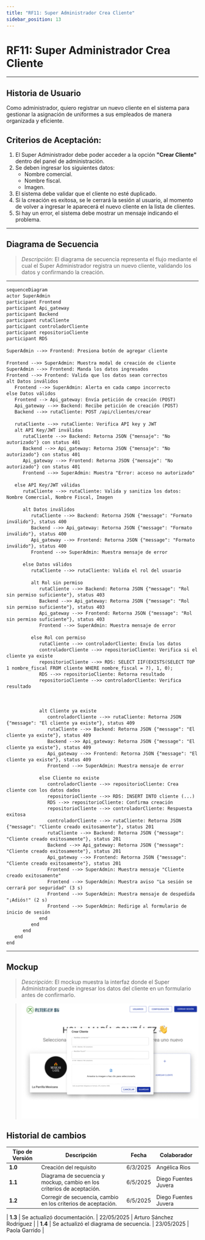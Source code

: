 ```yaml
---
title: "RF11: Super Administrador Crea Cliente"
sidebar_position: 13
---
```


# RF11: Super Administrador Crea Cliente

---

## Historia de Usuario

Como administrador, quiero registrar un nuevo cliente en el sistema para gestionar la asignación de uniformes a sus empleados de manera organizada y eficiente.

## **Criterios de Aceptación:**

1. El Super Administrador debe poder acceder a la opción **"Crear Cliente"** dentro del panel de administración.
2. Se deben ingresar los siguientes datos:
   - Nombre comercial.
   - Nombre fiscal.
   - Imagen.
3. El sistema debe validar que el cliente no esté duplicado.
4. Si la creación es exitosa, se le cerrará la sesión al usuario, al momento de volver a ingresar le aparecerá el nuevo cliente en la lista de clientes.
5. Si hay un error, el sistema debe mostrar un mensaje indicando el problema.

---

## **Diagrama de Secuencia**

> _Descripción_: El diagrama de secuencia representa el flujo mediante el cual el Super Administrador registra un nuevo cliente, validando los datos y confirmando la creación.

---

```mermaid
sequenceDiagram
actor SuperAdmin
participant Frontend
participant Api_gateway
participant Backend
participant rutaCliente
participant controladorCliente
participant repositorioCliente
participant RDS

SuperAdmin -->> Frontend: Presiona botón de agregar cliente

Frontend -->> SuperAdmin: Muestra modal de creación de cliente
SuperAdmin -->> Frontend: Manda los datos ingresados
Frontend -->> Frontend: Valida que los datos sean correctos
alt Datos inválidos
   Frontend -->> SuperAdmin: Alerta en cada campo incorrecto
else Datos válidos
   Frontend --> Api_gateway: Envía petición de creación (POST)
   Api_gateway -->> Backend: Recibe petición de creación (POST)
   Backend -->> rutaCliente: POST /api/clientes/crear

   rutaCliente -->> rutaCliente: Verifica API key y JWT
   alt API Key/JWT inválidas
      rutaCliente -->> Backend: Retorna JSON {"mensaje": "No autorizado"} con status 401
      Backend -->> Api_gateway: Retorna JSON {"mensaje": "No autorizado"} con status 401
      Api_gateway -->> Frontend: Retorna JSON {"mensaje": "No autorizado"} con status 401
      Frontend -->> SuperAdmin: Muestra "Error: acceso no autorizado"

   else API Key/JWT válidas
      rutaCliente -->> rutaCliente: Valida y sanitiza los datos: Nombre Comercial, Nombre Fiscal, Imagen

      alt Datos inválidos
         rutaCliente -->> Backend: Retorna JSON {"message": "Formato inválido"}, status 400
         Backend -->> Api_gateway: Retorna JSON {"message": "Formato inválido"}, status 400
         Api_gateway -->> Frontend: Retorna JSON {"message": "Formato inválido"}, status 400
         Frontend -->> SuperAdmin: Muestra mensaje de error

      else Datos válidos
         rutaCliente -->> rutaCliente: Valida el rol del usuario

         alt Rol sin permiso
            rutaCliente -->> Backend: Retorna JSON {"message": "Rol sin permiso suficiente"}, status 403
            Backend -->> Api_gateway: Retorna JSON {"message": "Rol sin permiso suficiente"}, status 403
            Api_gateway -->> Frontend: Retorna JSON {"message": "Rol sin permiso suficiente"}, status 403
            Frontend -->> SuperAdmin: Muestra mensaje de error

         else Rol con permiso
            rutaCliente -->> controladorCliente: Envía los datos
            controladorCliente -->> repositorioCliente: Verifica si el cliente ya existe
            repositorioCliente -->> RDS: SELECT IIF(EXISTS(SELECT TOP 1 nombre_fiscal FROM cliente WHERE nombre_fiscal = ?), 1, 0);
            RDS -->> repositorioCliente: Retorna resultado
            repositorioCliente -->> controladorCliente: Verifica resultado



            alt Cliente ya existe
               controladorCliente -->> rutaCliente: Retorna JSON {"message": "El cliente ya existe"}, status 409
               rutaCliente -->> Backend: Retorna JSON {"message": "El cliente ya existe"}, status 409
               Backend -->> Api_gateway: Retorna JSON {"message": "El cliente ya existe"}, status 409
               Api_gateway -->> Frontend: Retorna JSON {"message": "El cliente ya existe"}, status 409
               Frontend -->> SuperAdmin: Muestra mensaje de error

            else Cliente no existe
               controladorCliente -->> repositorioCliente: Crea cliente con los datos dados
               repositorioCliente -->> RDS: INSERT INTO cliente (...)
               RDS -->> repositorioCliente: Confirma creación
               repositorioCliente -->> controladorCliente: Respuesta exitosa
               controladorCliente -->> rutaCliente: Retorna JSON {"message": "Cliente creado exitosamente"}, status 201
               rutaCliente -->> Backend: Retorna JSON {"message": "Cliente creado exitosamente"}, status 201
               Backend -->> Api_gateway: Retorna JSON {"message": "Cliente creado exitosamente"}, status 201
               Api_gateway -->> Frontend: Retorna JSON {"message": "Cliente creado exitosamente"}, status 201
               Frontend -->> SuperAdmin: Muestra mensaje "Cliente creado exitosamente"
               Frontend -->> SuperAdmin: Muestra aviso "La sesión se cerrará por seguridad" (3 s)
               Frontend -->> SuperAdmin: Muestra mensaje de despedida "¡Adiós!" (2 s)
               Frontend -->> SuperAdmin: Redirige al formulario de inicio de sesión
            end
         end
      end
   end
end
```

---

## **Mockup**

> _Descripción_: El mockup muestra la interfaz donde el Super Administrador puede ingresar los datos del cliente en un formulario antes de confirmarlo.

> ![Interfaz para crear cliente](imagenes/RF11CreaCliente.png)

## Historial de cambios

| **Tipo de Versión** | **Descripción**                                                        | **Fecha** | **Colaborador**      |
| ------------------- | ---------------------------------------------------------------------- | --------- | -------------------- |
| **1.0**             | Creación del requisito                                                 | 6/3/2025  | Angélica Rios        |
| **1.1**             | Diagrama de secuencia y mockup, cambio en los criterios de aceptación. | 6/5/2025  | Diego Fuentes Juvera |
| **1.2**             | Corregir de secuencia, cambio en los criterios de aceptación.          | 6/5/2025  | Diego Fuentes Juvera |

| **1.3**             | Se actualizó documentación. | 22/05/2025 | Arturo Sánchez Rodríguez |
| **1.4**             | Se actualizó el diagrama de secuencia. | 23/05/2025 | Paola Garrido |